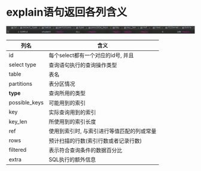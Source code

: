 # explain语句返回各列含义

![image-20230621220752603](assets/image-20230621220752603.png)

| 列名          | 含义                                       |
| ------------- | ------------------------------------------ |
| id            | 每个select都有一个对应的id号, 并且         |
| select type   | 查询语句执行的查询操作类型                 |
| table         | 表名                                       |
| partitions    | 表分区情况                                 |
| **type**      | 查询所用的类型                             |
| possible_keys | 可能用到的索引                             |
| key           | 实际查询用到的索引                         |
| key_len       | 所使用到的索引长度                         |
| ref           | 使用到索引时, 与索引进行等值匹配的列或常量 |
| rows          | 预计扫描的行数(索引行数或者记录行数)       |
| filtered      | 表示符合查询条件的数据百分比               |
| extra         | SQL执行的额外信息                          |

